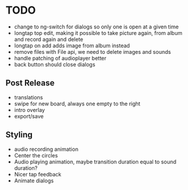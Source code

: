 TODO
====

* change to ng-switch for dialogs so only one is open at a given time
* longtap top edit, making it possible to take picture again, from album and record again and delete
* longtap on add adds image from album instead
* remove files with File api, we need to delete images and sounds
* handle patching of audioplayer better
* back button should close dialogs 

Post Release
------------
* translations
* swipe for new board, always one empty to the right
* intro overlay
* export/save

Styling
-------

* audio recording animation
* Center the circles
* Audio playing animation, maybe transition duration equal to sound duration?
* Nicer tap feedback
* Animate dialogs
